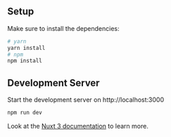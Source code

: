 
## Setup

Make sure to install the dependencies:

```bash
# yarn
yarn install
# npm
npm install
```
## Development Server

Start the development server on http://localhost:3000

```bash
npm run dev
```

Look at the [Nuxt 3 documentation](https://nuxt.com/docs/getting-started/introduction) to learn more.
